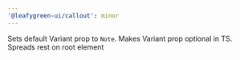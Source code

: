 ```yaml
---
'@leafygreen-ui/callout': minor
---
```


Sets default Variant prop to `Note`. Makes Variant prop optional in TS. Spreads rest on root element
